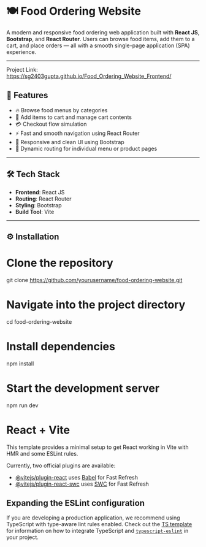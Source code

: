 # 🍽️ Food Ordering Website 

A modern and responsive food ordering web application built with **React JS**, **Bootstrap**, and **React Router**. Users can browse food items, add them to a cart, and place orders — all with a smooth single-page application (SPA) experience.

---
Project Link: https://sg2403gupta.github.io/Food_Ordering_Website_Frontend/
## 🚀 Features

- 🔥 Browse food menus by categories
- 🛒 Add items to cart and manage cart contents
- 💳 Checkout flow simulation
- ⚡ Fast and smooth navigation using React Router
- 🎨 Responsive and clean UI using Bootstrap
- 💬 Dynamic routing for individual menu or product pages

---

## 🛠️ Tech Stack

- **Frontend**: React JS
- **Routing**: React Router
- **Styling**: Bootstrap
- **Build Tool**: Vite

---

## ⚙️ Installation

# Clone the repository
git clone https://github.com/yourusername/food-ordering-website.git

# Navigate into the project directory
cd food-ordering-website

# Install dependencies
npm install

# Start the development server
npm run dev

# React + Vite

This template provides a minimal setup to get React working in Vite with HMR and some ESLint rules.

Currently, two official plugins are available:

- [@vitejs/plugin-react](https://github.com/vitejs/vite-plugin-react/blob/main/packages/plugin-react) uses [Babel](https://babeljs.io/) for Fast Refresh
- [@vitejs/plugin-react-swc](https://github.com/vitejs/vite-plugin-react/blob/main/packages/plugin-react-swc) uses [SWC](https://swc.rs/) for Fast Refresh

## Expanding the ESLint configuration

If you are developing a production application, we recommend using TypeScript with type-aware lint rules enabled. Check out the [TS template](https://github.com/vitejs/vite/tree/main/packages/create-vite/template-react-ts) for information on how to integrate TypeScript and [`typescript-eslint`](https://typescript-eslint.io) in your project.
